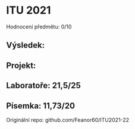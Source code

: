 # ITU 2021
Hodnocení předmětu: 0/10

## Výsledek:

## Projekt:

## Laboratoře: 21,5/25

## Písemka: 11,73/20

Originální repo: github.com/Feanor60/ITU2021-22
